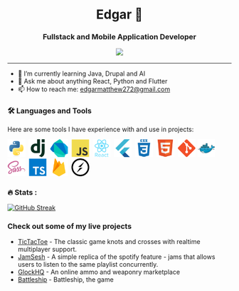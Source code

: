 <div class="header" align="center">
    <h1>Edgar 👋</h1>
    <h3>Fullstack and Mobile Application Developer</h3>
</div>

<div align="center"><img  height="300px" src="https://media.giphy.com/media/vVzH2XY3Y0Ar6/giphy.gif?cid=790b7611dy6mmg1knk7eyxp3kaos1balwzz9xfeh7cjqmbk5&ep=v1_gifs_trending&rid=giphy.gif&ct=g"></div>

---
- 🌱 I’m currently learning Java, Drupal and AI
- 💬 Ask me about anything React, Python and Flutter
- 📫 How to reach me: edgarmatthew272@gmail.com

### :hammer_and_wrench: Languages and Tools
Here are some tools I have experience with and use in projects:
<div>
  <img src="https://github.com/devicons/devicon/blob/master/icons/python/python-original.svg" title="Python" alt="Python" width="40" height="40"/>&nbsp;
  <img src="https://github.com/devicons/devicon/blob/master/icons/django/django-plain.svg" title="Django" alt="Django" width="40" height="40"/>&nbsp;
   <img src="https://github.com/devicons/devicon/blob/master/icons/dart/dart-original.svg" title="Dart" alt="Dart" width="40" height="40"/>&nbsp;
  <img src="https://github.com/devicons/devicon/blob/master/icons/javascript/javascript-original.svg" title="JavaScript" alt="JavaScript" width="40" height="40"/>&nbsp;
  <img src="https://github.com/devicons/devicon/blob/master/icons/react/react-original-wordmark.svg" title="React" alt="React" width="40" height="40"/>&nbsp;
  <img src="https://github.com/devicons/devicon/blob/master/icons/flutter/flutter-original.svg" title="Flutter" alt="Flutter" width="40" height="40"/>&nbsp;
  <img src="https://github.com/devicons/devicon/blob/master/icons/css3/css3-plain-wordmark.svg"  title="CSS3" alt="CSS" width="40" height="40"/>&nbsp;
  <img src="https://github.com/devicons/devicon/blob/master/icons/html5/html5-original.svg" title="HTML5" alt="HTML" width="40" height="40"/>&nbsp;
  <img src="https://github.com/devicons/devicon/blob/master/icons/git/git-original.svg" title="Git" **alt="Git" width="40" height="40"/>
  <img src="https://github.com/devicons/devicon/blob/master/icons/docker/docker-original.svg" title="Docker" alt="Docker" width="40" height="40"/>&nbsp;
  <img src="https://github.com/devicons/devicon/blob/master/icons/sass/sass-original.svg" title="Sass" alt="Sass" width="40" height="40"/>&nbsp;
  <img src="https://github.com/devicons/devicon/blob/master/icons/typescript/typescript-original.svg" title="Typescript" alt="Typescript" width="40" height="40"/>&nbsp;
  <img src="https://github.com/devicons/devicon/blob/master/icons/firebase/firebase-original.svg" title="Firebase" alt="Firebase" width="40" height="40"/>&nbsp;
  <img src="https://github.com/devicons/devicon/blob/master/icons/socketio/socketio-original.svg" title="SocketIO" alt="SocketIO" width="40" height="40"/>&nbsp;
    
</div>

### :fire: Stats :
[![GitHub Streak](https://streak-stats.demolab.com/?user=edgarmuyomba&theme=dark)](https://git.io/streak-stats)

### Check out some of my live projects
- [TicTacToe](https://tictactoe-bay-v2.vercel.app/) - The classic game knots and crosses with realtime multiplayer support.
- [JamSesh](https://edgarmuyomba.github.io/jamsesh/) - A simple replica of the spotify feature - jams that allows users to listen to the same playlist concurrently.
- [GlockHQ](https://glock-hq.vercel.app/) - An online ammo and weaponry marketplace
- [Battleship](https://edgarmuyomba.github.io/battleship/) - Battleship, the game
